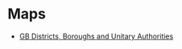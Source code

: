 # Maps

* [GB Districts, Boroughs and Unitary Authorities](http://maxfliri.github.io/maps/gb/district-borough-unitary-region.html)